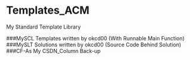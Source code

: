 # Templates_ACM
My Standard Template Library

###MySCL 
Templates written by okcd00 (With Runnable Main Function)
###MySLT 
Solutions written by okcd00 (Source Code Behind Solution)
###CF-As 
My CSDN_Column Back-up
